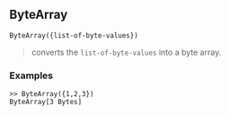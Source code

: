 ## ByteArray

```
ByteArray({list-of-byte-values})
```

> converts the `list-of-byte-values` into a byte array.
 
### Examples

```
>> ByteArray({1,2,3})
ByteArray[3 Bytes]
```